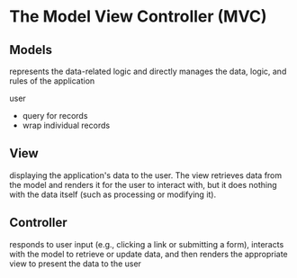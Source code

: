 # The Model View Controller (MVC)

## Models
represents the data-related logic and directly manages the data, logic, and rules of the application

user
* query for records
* wrap individual records

## View
displaying the application's data to the user. The view retrieves data from the model and renders it for the user to interact with, but it does nothing with the data itself (such as processing or modifying it).

## Controller
responds to user input (e.g., clicking a link or submitting a form), interacts with the model to retrieve or update data, and then renders the appropriate view to present the data to the user